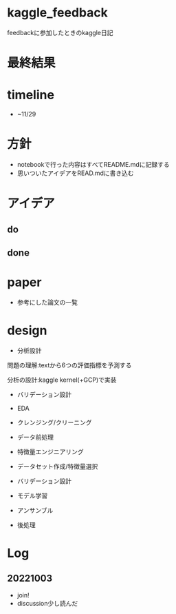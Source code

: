 # kaggle_feedback
feedbackに参加したときのkaggle日記

# 最終結果

# timeline
* ~11/29

# 方針
* notebookで行った内容はすべてREADME.mdに記録する
* 思いついたアイデアをREAD.mdに書き込む

# アイデア

## do

## done

# paper
* 参考にした論文の一覧

# design
* 分析設計

問題の理解:textから6つの評価指標を予測する

分析の設計:kaggle kernel(+GCP)で実装

* バリデーション設計

* EDA

* クレンジング/クリーニング

* データ前処理

* 特徴量エンジニアリング

* データセット作成/特徴量選択

* バリデーション設計

* モデル学習

* アンサンブル

* 後処理

# Log

## 20221003
* join!
* discussion少し読んだ
